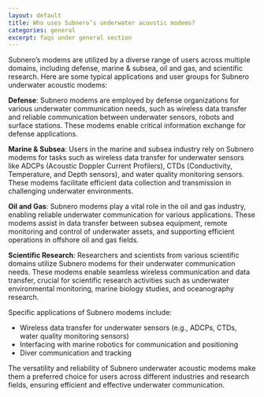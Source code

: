 ```yaml
---
layout: default
title: Who uses Subnero’s underwater acoustic modems?
categories: general
excerpt: faqs under general section
---
```


Subnero’s modems are utilized by a diverse range of users across multiple domains, including defense, marine & subsea, oil and gas, and scientific research. Here are some typical applications and user groups for Subnero underwater acoustic modems:

**Defense**: Subnero modems are employed by defense organizations for various underwater communication needs, such as wireless data transfer and reliable communication between underwater sensors, robots and surface stations. These modems enable critical information exchange for defense applications.

**Marine & Subsea**: Users in the marine and subsea industry rely on Subnero modems for tasks such as wireless data transfer for underwater sensors like ADCPs (Acoustic Doppler Current Profilers), CTDs (Conductivity, Temperature, and Depth sensors), and water quality monitoring sensors. These modems facilitate efficient data collection and transmission in challenging underwater environments.

**Oil and Gas**: Subnero modems play a vital role in the oil and gas industry, enabling reliable underwater communication for various applications. These modems assist in data transfer between subsea equipment, remote monitoring and control of underwater assets, and supporting efficient operations in offshore oil and gas fields.

**Scientific Research**: Researchers and scientists from various scientific domains utilize Subnero modems for their underwater communication needs. These modems enable seamless wireless communication and data transfer, crucial for scientific research activities such as underwater environmental monitoring, marine biology studies, and oceanography research.

Specific applications of Subnero modems include:

- Wireless data transfer for underwater sensors (e.g., ADCPs, CTDs, water quality monitoring sensors)
- Interfacing with marine robotics for communication and positioning
- Diver communication and tracking

The versatility and reliability of Subnero underwater acoustic modems make them a preferred choice for users across different industries and research fields, ensuring efficient and effective underwater communication.
